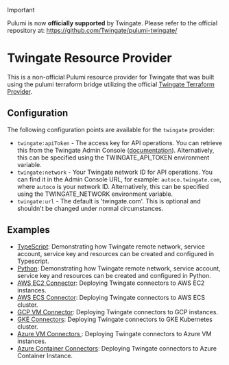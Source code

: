 > [!IMPORTANT]
> Pulumi is now **officially supported** by Twingate. Please refer to the official repository at: https://github.com/Twingate/pulumi-twingate/
>

# Twingate Resource Provider
This is a non-official Pulumi resource provider for Twingate that was built using the pulumi terraform bridge utilizing 
the official [Twingate Terraform Provider](https://registry.terraform.io/providers/Twingate/twingate/latest).

## Configuration

The following configuration points are available for the `twingate` provider:

- `twingate:apiToken` - The access key for API operations. You can retrieve this from the Twingate Admin Console
  ([documentation](https://docs.twingate.com/docs/api-overview)). Alternatively, this can be specified using the
  TWINGATE_API_TOKEN environment variable.
- `twingate:network` - Your Twingate network ID for API operations. You can find it in the Admin Console URL, for example:
  `autoco.twingate.com`, where `autoco` is your network ID. Alternatively, this can be specified using the TWINGATE_NETWORK
  environment variable.
- `twingate:url` - The default is 'twingate.com'. This is optional and shouldn't be changed under normal circumstances.

## Examples
* [TypeScript](./examples/ts): Demonstrating how Twingate remote network, service account, service key and resources can be created and configured in Typescript.
* [Python](./examples/python): Demonstrating how Twingate remote network, service account, service key and resources can be created and configured in Python.
* [AWS EC2 Connector](./examples/connector-aws-ec2): Deploying Twingate connectors to AWS EC2 instances.
* [AWS ECS Connector](./examples/connector-aws-ecs): Deploying Twingate connectors to AWS ECS cluster.
* [GCP VM Connector](./examples/connector-gcp-instance): Deploying Twingate connectors to GCP instances.
* [GKE Connectors](./examples/connector-gcp-gke): Deploying Twingate connectors to GKE Kubernetes cluster.
* [Azure VM Connectors ](./examples/connector-azure-vm): Deploying Twingate connectors to Azure VM instances.
* [Azure Container Connectors](./examples/connector-azure-container): Deploying Twingate connectors to Azure Container Instance.
